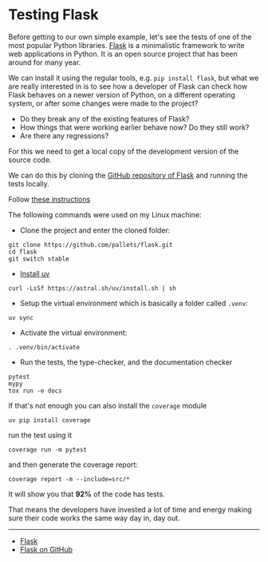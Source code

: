 # Testing Flask

Before getting to our own simple example, let's see the tests of one of the most popular Python libraries.
[Flask](https://flask.palletsprojects.com/) is a minimalistic framework to write web applications in Python.
It is an open source project that has been around for many year.

We can install it using the regular tools, e.g. `pip install flask`, but what we are really interested in
is to see how a developer of Flask can check how Flask behaves on a newer version of Python, on a different operating system,
or after some changes were made to the project?

* Do they break any of the existing features of Flask?
* How things that were working earlier behave now? Do they still work?
* Are there any regressions?

For this we need to get a local copy of the development version of the source code.

We can do this by cloning the [GitHub repository of Flask](https://github.com/pallets/flask) and running the tests locally.

Follow [these instructions](https://palletsprojects.com/contributing/quick)

The following commands were used on my Linux machine:

* Clone the project and enter the cloned folder:

```
git clone https://github.com/pallets/flask.git
cd flask
git switch stable
```

* [Install uv](https://docs.astral.sh/uv/getting-started/installation/)

```
curl -LsSf https://astral.sh/uv/install.sh | sh
```

* Setup the virtual environment which is basically a folder called `.venv`:

```
uv sync
```

* Activate the virtual environment:

```
. .venv/bin/activate
```

* Run the tests, the type-checker, and the documentation checker

```
pytest
mypy
tox run -e docs
```

If that's not enough you can also install the `coverage` module

```
uv pip install coverage
```

run the test using it

```
coverage run -m pytest
```

and then generate the coverage report:

```
coverage report -m --include=src/*
```

It will show you that **92%** of the code has tests.

That means the developers have invested a lot of time and energy making sure their code works the same way day in, day out.

---

* [Flask](https://flask.palletsprojects.com/)
* [Flask on GitHub](https://github.com/pallets/flask)


